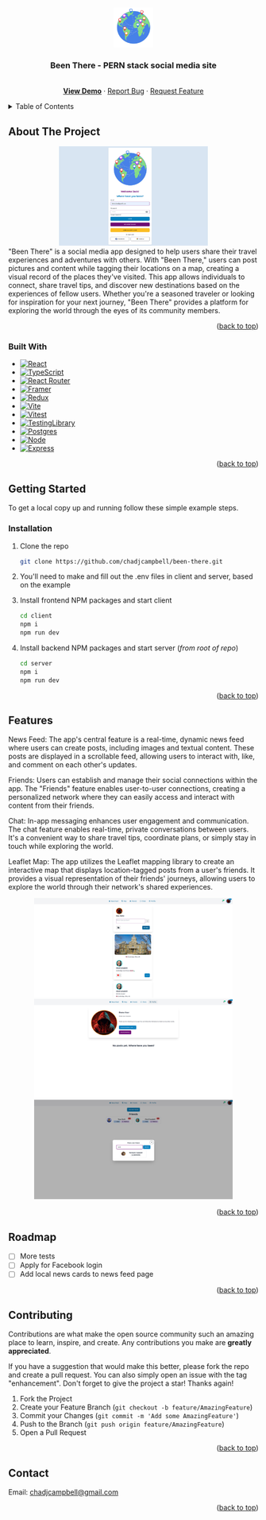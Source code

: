 <!-- Improved compatibility of back to top link: See: https://github.com/othneildrew/Best-README-Template/pull/73 -->

<a name="readme-top"></a>

<!--
*** Thanks for checking out the Best-README-Template. If you have a suggestion
*** that would make this better, please fork the repo and create a pull request
*** or simply open an issue with the tag "enhancement".
*** Don't forget to give the project a star!
*** Thanks again! Now go create something AMAZING! :D
-->

<!-- PROJECT SHIELDS -->
<!--
*** I'm using markdown "reference style" links for readability.
*** Reference links are enclosed in brackets [ ] instead of parentheses ( ).
*** See the bottom of this document for the declaration of the reference variables
*** for contributors-url, forks-url, etc. This is an optional, concise syntax you may use.
*** https://www.markdownguide.org/basic-syntax/#reference-style-links
-->

<!-- PROJECT LOGO -->
<br />
<div align="center">
  <a href="https://github.com/chadjcampbell/been-there">
    <img src="client/public/globe-pins.webp" alt="Logo" width="80" height="80">
  </a>

<h3 align="center">Been There - PERN stack social media site</h3>

  <p align="center">
    <br />
    <a target='_blank' href="https://been-there.vercel.app/"><strong>View Demo</strong></a>
    ·
    <a href="https://github.com/chadjcampbell/been-there/issues">Report Bug</a>
    ·
    <a href="https://github.com/chadjcampbell/been-there/issues">Request Feature</a>
  </p>
</div>

<!-- TABLE OF CONTENTS -->
<details>
  <summary>Table of Contents</summary>
  <ol>
    <li>
      <a href="#about-the-project">About The Project</a>
      <ul>
        <li><a href="#built-with">Built With</a></li>
      </ul>
    </li>
    <li>
      <a href="#getting-started">Getting Started</a>
      <ul>
        <li><a href="#installation">Installation</a></li>
      </ul>
    </li>
    <li><a href="#features">Features</a></li>
    <li><a href="#roadmap">Roadmap</a></li>
    <li><a href="#contributing">Contributing</a></li>
    <li><a href="#contact">Contact</a></li>
  </ol>
</details>

<!-- ABOUT THE PROJECT -->

## About The Project

<div align="center">
    <img src="client/public/bt1.png" alt="Screenshot" width="300" height="200">
</div>
"Been There" is a social media app designed to help users share their travel experiences and adventures with others. With "Been There," users can post pictures and content while tagging their locations on a map, creating a visual record of the places they've visited. This app allows individuals to connect, share travel tips, and discover new destinations based on the experiences of fellow users. Whether you're a seasoned traveler or looking for inspiration for your next journey, "Been There" provides a platform for exploring the world through the eyes of its community members.

<p align="right">(<a href="#readme-top">back to top</a>)</p>

### Built With

- [![React][react.js]][react-url]
- [![TypeScript](https://img.shields.io/badge/typescript-%23007ACC.svg?style=for-the-badge&logo=typescript&logoColor=white)][typescript-url]
- [![React Router](https://img.shields.io/badge/React_Router-CA4245?style=for-the-badge&logo=react-router&logoColor=white)][router-url]
- [![Framer](https://img.shields.io/badge/Framer-black?style=for-the-badge&logo=framer&logoColor=blue)][framer-url]
- [![Redux](https://img.shields.io/badge/redux-%23593d88.svg?style=for-the-badge&logo=redux&logoColor=white)][rtk-url]
- [![Vite](https://img.shields.io/badge/vite-%23646CFF.svg?style=for-the-badge&logo=vite&logoColor=white)][vite-url]
- [![Vitest](https://img.shields.io/badge/Vitest-6E9F18.svg?style=for-the-badge&logo=Vitest&logoColor=white)][vitest-url]
- [![TestingLibrary](https://img.shields.io/badge/Testing%20Library-E33332.svg?style=for-the-badge&logo=Testing-Library&logoColor=white)][testing-libray-url]
- [![Postgres](https://img.shields.io/badge/postgres-%23316192.svg?style=for-the-badge&logo=postgresql&logoColor=white)][postgres-url]
- [![Node](https://img.shields.io/badge/node.js-6DA55F?style=for-the-badge&logo=node.js&logoColor=white)][node-url]
- [![Express](https://img.shields.io/badge/express.js-%23404d59.svg?style=for-the-badge&logo=express&logoColor=%2361DAFB)][express-url]

<p align="right">(<a href="#readme-top">back to top</a>)</p>

<!-- GETTING STARTED -->

## Getting Started

To get a local copy up and running follow these simple example steps.

### Installation

1. Clone the repo
   ```sh
   git clone https://github.com/chadjcampbell/been-there.git
   ```
2. You'll need to make and fill out the .env files in client and server, based on the example

3. Install frontend NPM packages and start client
   ```sh
   cd client
   npm i
   npm run dev
   ```
4. Install backend NPM packages and start server
   (_from root of repo_)
   ```sh
   cd server
   npm i
   npm run dev
   ```

<p align="right">(<a href="#readme-top">back to top</a>)</p>

<!-- USAGE EXAMPLES -->

## Features

News Feed: The app's central feature is a real-time, dynamic news feed where users can create posts, including images and textual content. These posts are displayed in a scrollable feed, allowing users to interact with, like, and comment on each other's updates.

Friends: Users can establish and manage their social connections within the app. The "Friends" feature enables user-to-user connections, creating a personalized network where they can easily access and interact with content from their friends.

Chat: In-app messaging enhances user engagement and communication. The chat feature enables real-time, private conversations between users. It's a convenient way to share travel tips, coordinate plans, or simply stay in touch while exploring the world.

Leaflet Map: The app utilizes the Leaflet mapping library to create an interactive map that displays location-tagged posts from a user's friends. It provides a visual representation of their friends' journeys, allowing users to explore the world through their network's shared experiences.

<div align="center">
    <img src="client/public/bt2.png" alt="Screenshot" width="400" height="200">
    <img src="client/public/bt3.png" alt="Screenshot" width="400" height="200">
    <img src="client/public/bt4.png" alt="Screenshot" width="400" height="200">
</div>

<p align="right">(<a href="#readme-top">back to top</a>)</p>

<!-- ROADMAP -->

## Roadmap

- [ ] More tests
- [ ] Apply for Facebook login
- [ ] Add local news cards to news feed page

<p align="right">(<a href="#readme-top">back to top</a>)</p>

<!-- CONTRIBUTING -->

## Contributing

Contributions are what make the open source community such an amazing place to learn, inspire, and create. Any contributions you make are **greatly appreciated**.

If you have a suggestion that would make this better, please fork the repo and create a pull request. You can also simply open an issue with the tag "enhancement".
Don't forget to give the project a star! Thanks again!

1. Fork the Project
2. Create your Feature Branch (`git checkout -b feature/AmazingFeature`)
3. Commit your Changes (`git commit -m 'Add some AmazingFeature'`)
4. Push to the Branch (`git push origin feature/AmazingFeature`)
5. Open a Pull Request

<p align="right">(<a href="#readme-top">back to top</a>)</p>

<!-- CONTACT -->

## Contact

Email: chadjcampbell@gmail.com

<p align="right">(<a href="#readme-top">back to top</a>)</p>

<!-- MARKDOWN LINKS & IMAGES -->
<!-- https://www.markdownguide.org/basic-syntax/#reference-style-links -->

[linkedin-shield]: https://img.shields.io/badge/-LinkedIn-black.svg?style=for-the-badge&logo=linkedin&colorB=555
[linkedin-url]: https://linkedin.com/in/linkedin_username
[react.js]: https://img.shields.io/badge/React-20232A?style=for-the-badge&logo=react&logoColor=61DAFB
[react-url]: https://reactjs.org/
[bootstrap.com]: https://img.shields.io/badge/Bootstrap-563D7C?style=for-the-badge&logo=bootstrap&logoColor=white
[bootstrap-url]: https://getbootstrap.com
[framer-url]: (https://www.framer.com/motion/)
[typescript-url]: (https://www.typescriptlang.org/)
[router-url]: (https://reactrouter.com/en/main)
[jest-url]: (https://jestjs.io/)
[testing-url]: (https://testing-library.com/)
[chakra-url]: (https://chakra-ui.com/)
[vite-url]: (https://vitejs.dev/)
[firebase-url]: (https://firebase.google.com/)
[vitest-url]: (https://vitest.dev/)
[testing-libray-url]: (https://testing-library.com/)
[postgres-url]: (https://www.postgresql.org/)
[node-url]: (https://nodejs.org/en)
[express-url]: (https://expressjs.com/)
[rtk-url]: (https://redux-toolkit.js.org/)
